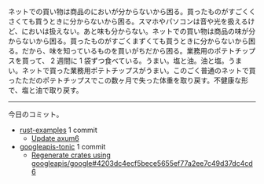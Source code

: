 ネットでの買い物は商品のにおいが分からないから困る。買ったものがすごくくさくても買うときに分からないから困る。スマホやパソコンは音や光を扱えるけど、においは扱えない。あと味も分からない。ネットでの買い物は商品の味が分からないから困る。買ったものがすごくまずくても買うときに分からないから困る。だから、味を知っているものを買いがちだから困る。業務用のポテトチップスを買って、 2 週間に 1 袋ずつ食べている。うまい。塩と油。油と塩。うまい。ネットで買った業務用ポテトチップスがうまい。このごく普通のネットで買ったただのポテトチップスでこの数ヶ月で失った体重を取り戻す。不健康な形で、塩と油で取り戻す。

---

今日のコミット。

- [rust-examples](https://github.com/bouzuya/rust-examples) 1 commit
  - [Update axum6](https://github.com/bouzuya/rust-examples/commit/e92d44a4e3399f6e44fd4951c469fa75887c580f)
- [googleapis-tonic](https://github.com/bouzuya/googleapis-tonic) 1 commit
  - [Regenerate crates using googleapis/google#4203dc4ecf5bece5655ef77a2ee7c49d37dc4cd6](https://github.com/bouzuya/googleapis-tonic/commit/a95eff0b727a977b18555a9492cbcbda3a88e45e)


